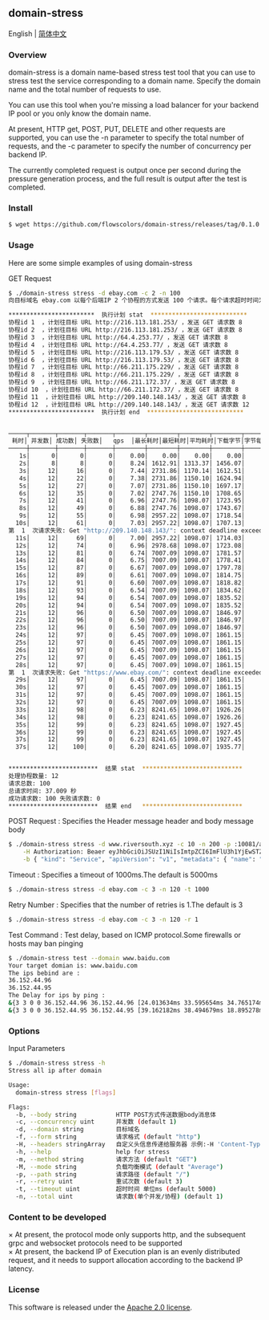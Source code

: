 ## domain-stress
English | [简体中文](./README-zh_CN.md)
### Overview 
domain-stress is a domain name-based stress test tool that you can use to stress test the service corresponding to a domain name. Specify the domain name and the total number of requests to use.  

You can use this tool when you're missing a load balancer for your backend IP pool or you only know the domain name.

At present, HTTP get, POST, PUT, DELETE and other requests are supported, you can use the -n parameter to specify the total number of requests, and the -c parameter to specify the number of concurrency per backend IP.

The currently completed request is output once per second during the pressure generation process, and the full result is output after the test is completed.

### Install
```bash
$ wget https://github.com/flowscolors/domain-stress/releases/tag/0.1.0
```


### Usage
Here are some simple examples of using domain-stress

GET Request
```bash
$ ./domain-stress stress -d ebay.com -c 2 -n 100
向目标域名 ebay.com 以每个后端IP 2 个协程的方式发送 100 个请求。每个请求超时时间为 5000 ms，重试次数为 3 次。

************************  执行计划 stat  ***************************
协程id 1  ，计划往目标 URL http://216.113.181.253/ ，发送 GET 请求数 8
协程id 2  ，计划往目标 URL http://216.113.181.253/ ，发送 GET 请求数 8
协程id 3  ，计划往目标 URL http://64.4.253.77/ ，发送 GET 请求数 8
协程id 4  ，计划往目标 URL http://64.4.253.77/ ，发送 GET 请求数 8
协程id 5  ，计划往目标 URL http://216.113.179.53/ ，发送 GET 请求数 8
协程id 6  ，计划往目标 URL http://216.113.179.53/ ，发送 GET 请求数 8
协程id 7  ，计划往目标 URL http://66.211.175.229/ ，发送 GET 请求数 8
协程id 8  ，计划往目标 URL http://66.211.175.229/ ，发送 GET 请求数 8
协程id 9  ，计划往目标 URL http://66.211.172.37/ ，发送 GET 请求数 8
协程id 10  ，计划往目标 URL http://66.211.172.37/ ，发送 GET 请求数 8
协程id 11  ，计划往目标 URL http://209.140.148.143/ ，发送 GET 请求数 8
协程id 12  ，计划往目标 URL http://209.140.148.143/ ，发送 GET 请求数 12
************************  执行计划 end  ***************************


─────┬───────┬───────┬───────┬────────┬────────┬────────┬────────┬────────┬────────┬────────
 耗时│ 并发数│ 成功数│ 失败数│   qps  │最长耗时│最短耗时│平均耗时│下载字节│字节每秒│ 返回码
─────┼───────┼───────┼───────┼────────┼────────┼────────┼────────┼────────┼────────┼────────
   1s│      0│      0│      0│    0.00│    0.00│    0.00│    0.00│        │        │
   2s│      8│      8│      0│    8.24│ 1612.91│ 1313.37│ 1456.07│        │        │200:8
   3s│     12│     16│      0│    7.44│ 2731.86│ 1170.14│ 1612.51│        │        │200:16
   4s│     12│     22│      0│    7.38│ 2731.86│ 1150.10│ 1624.94│        │        │200:22
   5s│     12│     27│      0│    7.07│ 2731.86│ 1150.10│ 1697.17│        │        │200:27
   6s│     12│     35│      0│    7.02│ 2747.76│ 1150.10│ 1708.65│        │        │200:35
   7s│     12│     41│      0│    6.96│ 2747.76│ 1098.07│ 1723.95│        │        │200:41
   8s│     12│     49│      0│    6.88│ 2747.76│ 1098.07│ 1743.67│        │        │200:49
   9s│     12│     55│      0│    6.98│ 2957.22│ 1098.07│ 1718.54│        │        │200:55
  10s│     12│     61│      0│    7.03│ 2957.22│ 1098.07│ 1707.13│        │        │200:61
第  1  次请求失败: Get "http://209.140.148.143/": context deadline exceeded (Client.Timeout exceeded while awaiting headers)
  11s│     12│     69│      0│    7.00│ 2957.22│ 1098.07│ 1714.03│        │        │200:69
  12s│     12│     74│      0│    6.96│ 2978.68│ 1098.07│ 1723.08│        │        │200:74
  13s│     12│     81│      0│    6.74│ 7007.09│ 1098.07│ 1781.57│        │        │200:81
  14s│     12│     84│      0│    6.75│ 7007.09│ 1098.07│ 1778.41│        │        │200:84
  15s│     12│     87│      0│    6.67│ 7007.09│ 1098.07│ 1797.78│        │        │200:87
  16s│     12│     89│      0│    6.61│ 7007.09│ 1098.07│ 1814.75│        │        │200:89
  17s│     12│     91│      0│    6.60│ 7007.09│ 1098.07│ 1818.82│        │        │200:91
  18s│     12│     93│      0│    6.54│ 7007.09│ 1098.07│ 1834.62│        │        │200:93
  19s│     12│     94│      0│    6.54│ 7007.09│ 1098.07│ 1835.52│        │        │200:94
  20s│     12│     94│      0│    6.54│ 7007.09│ 1098.07│ 1835.52│        │        │200:94
  21s│     12│     96│      0│    6.50│ 7007.09│ 1098.07│ 1846.97│        │        │200:96
  22s│     12│     96│      0│    6.50│ 7007.09│ 1098.07│ 1846.97│        │        │200:96
  23s│     12│     96│      0│    6.50│ 7007.09│ 1098.07│ 1846.97│        │        │200:96
  24s│     12│     97│      0│    6.45│ 7007.09│ 1098.07│ 1861.15│        │        │200:97
  25s│     12│     97│      0│    6.45│ 7007.09│ 1098.07│ 1861.15│        │        │200:97
  26s│     12│     97│      0│    6.45│ 7007.09│ 1098.07│ 1861.15│        │        │200:97
  27s│     12│     97│      0│    6.45│ 7007.09│ 1098.07│ 1861.15│        │        │200:97
  28s│     12│     97│      0│    6.45│ 7007.09│ 1098.07│ 1861.15│        │        │200:97
第  1  次请求失败: Get "https://www.ebay.com/": context deadline exceeded (Client.Timeout exceeded while awaiting headers)
  29s│     12│     97│      0│    6.45│ 7007.09│ 1098.07│ 1861.15│        │        │200:97
  30s│     12│     97│      0│    6.45│ 7007.09│ 1098.07│ 1861.15│        │        │200:97
  31s│     12│     97│      0│    6.45│ 7007.09│ 1098.07│ 1861.15│        │        │200:97
  32s│     12│     97│      0│    6.45│ 7007.09│ 1098.07│ 1861.15│        │        │200:97
  33s│     12│     98│      0│    6.23│ 8241.65│ 1098.07│ 1926.26│        │        │200:98
  34s│     12│     98│      0│    6.23│ 8241.65│ 1098.07│ 1926.26│        │        │200:98
  35s│     12│     99│      0│    6.23│ 8241.65│ 1098.07│ 1927.45│        │        │200:99
  36s│     12│     99│      0│    6.23│ 8241.65│ 1098.07│ 1927.45│        │        │200:99
  37s│     12│     99│      0│    6.23│ 8241.65│ 1098.07│ 1927.45│        │        │200:99
  37s│     12│    100│      0│    6.20│ 8241.65│ 1098.07│ 1935.77│        │        │200:100


*************************  结果 stat  ****************************
处理协程数量: 12
请求总数: 100
总请求时间: 37.009 秒
成功请求数: 100 失败请求数: 0
*************************  结果 end   ****************************
```

POST Request : Specifies the Header message header and body message body
```bash
$ ./domain-stress stress -d www.riversouth.xyz -c 10 -n 200 -p :10081/api/v1/namespaces/default/services -m POST \
    -H Authorization: Beaer eyJhbGciOiJSUzI1NiIsImtpZCI6ImFlU3h1YjEwSTZ6dThScjBOX1JHX0RFVk5EWnMwVmlSanZjdWN1NTU1MXMifQ.eyJpc3MiOiJrdWJlcm5ldGVzL3NlcnZpY2VhY2NvdW50Iiwia3ViZXJuZXRlcy5pby9zZXJ2aWNlYWNjb3VudC9uYW1lc3BhY2UiOiJrdWJlLXN5c3RlbSIsImt1YmVybmV0ZXMuaW8vc2VydmljZWFjY291bnQvc2VjcmV0Lm5hbWUiOiJhZG1pbi10b2tlbi12bmN3ZCIsImt1YmVybmV0ZXMuaW8vc2VydmljZWFjY291bnQvc2VydmljZS1hY2NvdW50Lm5hbWUiOiJhZG1pbiIsImt1YmVybmV0ZXMuaW8vc2VydmljZWFjY291bnQvc2VydmljZS1hY2NvdW50LnVpZCI6IjEwYWNlODM5LTg2ZjgtNGRiOC1hMWUwLTdhZTk4MmZiZDM1NCIsInN1YiI6InN5c3RlbTpzZXJ2aWNlYWNjb3VudDprdWJlLXN5c3RlbTphZG1pbiJ9.qOhvRaHRiQv0ZA7axVYLWPvr7-I_hYDM5NLbl_vSimhP9GuZ1J9KoGHEvK_MG7WHfvPpJrUD_RFDTfJ2e0xi8u7eIlHP2kD1cCkn6JWgPwu1SG_NT2HcXus2mtQdlKQOXB0ZpOqmaur1DSExXiUydzNweIaitVsLYfBA8ZTb8BLweDFXgq91CusditgvgzF8105kxhN5-ILtalwxUq-gAqh3miq_O3c1M68tRUfp1uoQj-vyeqztwXTr6lrHfNCtyrvFyyMiyIiHeGZgf6gVDGsE26daq5UJTpCRy5DyiFNw70K4PD3ywMoPXNpmF3KFvcUJbfNzkxM0_zNpQ2zE6w \
    -b { "kind": "Service", "apiVersion": "v1", "metadata": { "name": "nginx", "labels": { "app": "nginx" }, "namespace": "default" }, "spec": { "selector": { "app": "nginx" }, "type": "NodePort", "ports": [ { "name": "nginx", "nodePort": 30000, "port": 80, "protocol": "TCP", "targetPort": 80 } ] } }
```

Timeout :  Specifies a timeout of 1000ms.The default is 5000ms
```bash
$ ./domain-stress stress -d ebay.com -c 3 -n 120 -t 1000
```

Retry Number : Specifies that the number of retries is 1.The default is 3
```bash
$ ./domain-stress stress -d ebay.com -c 3 -n 120 -r 1
```

Test Command  : Test delay, based on ICMP protocol.Some firewalls or hosts may ban pinging
```bash
$ ./domain-stress test --domain www.baidu.com
Your target domian is: www.baidu.com 
The ips bebind are : 
36.152.44.96
36.152.44.95
The Delay for ips by ping : 
&{3 3 0 0 36.152.44.96 36.152.44.96 [24.013634ms 33.595654ms 34.765174ms] 24.013634ms 34.765174ms 30.791487ms 4.816389ms}
&{3 3 0 0 36.152.44.95 36.152.44.95 [39.162182ms 38.494679ms 18.895278ms] 18.895278ms 39.162182ms 32.184047ms 9.400529ms}
```
### Options
Input Parameters
```bash
$ ./domain-stress stress -h
Stress all ip after domain

Usage:
  domain-stress stress [flags]

Flags:
  -b, --body string           HTTP POST方式传送数据body消息体
  -c, --concurrency uint      并发数 (default 1)
  -d, --domain string         目标域名
  -f, --form string           请求格式 (default "http")
  -H, --headers stringArray   自定义头信息传递给服务器 示例:-H 'Content-Type: application/json'
  -h, --help                  help for stress
  -m, --method string         请求方法 (default "GET")
  -M, --mode string           负载均衡模式 (default "Average")
  -p, --path string           请求路径 (default "/")
  -r, --retry uint            重试次数 (default 3)
  -t, --timeout uint          超时时间 单位ms (default 5000)
  -n, --total uint            请求数(单个并发/协程) (default 1)
```


### Content to be developed
× At present, the protocol mode only supports http, and the subsequent grpc and websocket protocols need to be supported   
× At present, the backend IP of Execution plan is an evenly distributed request, and it needs to support allocation according to the backend IP latency.

### License
This software is released under the [Apache 2.0 license](https://www.apache.org/licenses/LICENSE-2.0).